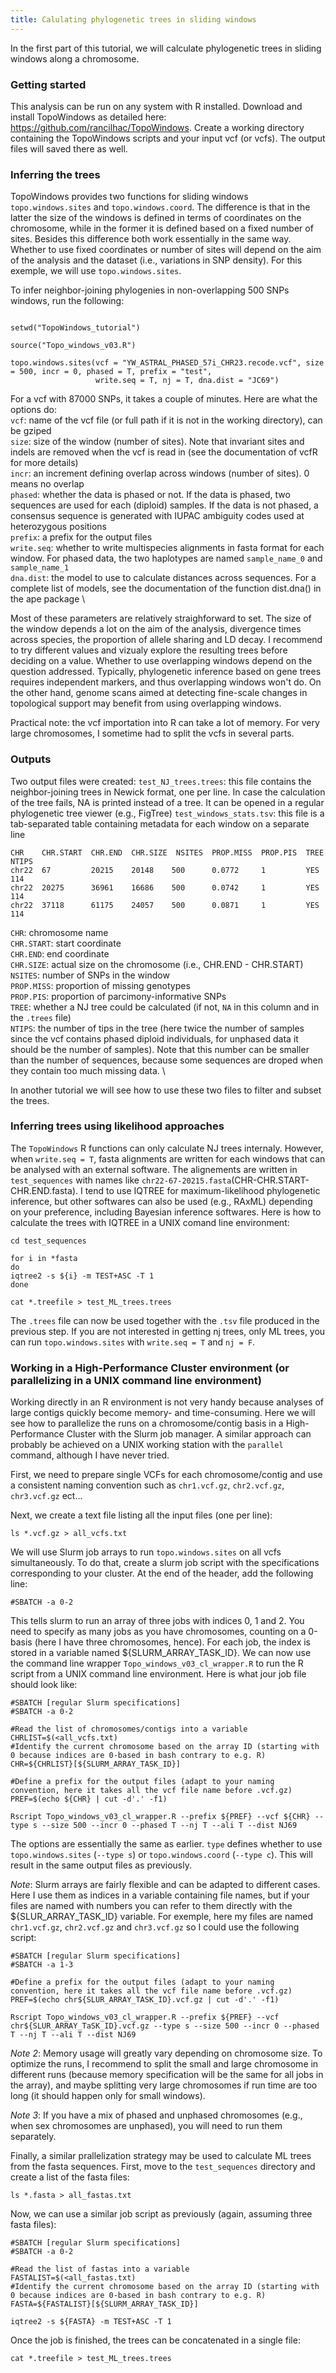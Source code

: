 ```yaml
---
title: Calulating phylogenetic trees in sliding windows
---
```


In the first part of this tutorial, we will calculate phylogenetic trees in sliding windows along a chromosome.

### Getting started

This analysis can be run on any system with R installed. Download and install TopoWindows as detailed here: https://github.com/rancilhac/TopoWindows. Create a working directory containing the TopoWindows scripts and your input vcf (or vcfs). The output files will saved there as well.

### Inferring the trees

TopoWindows provides two functions for sliding windows `topo.windows.sites` and `topo.windows.coord`. The difference is that in the latter the size of the windows is defined in terms of coordinates on the chromosome, while in the former it is defined based on a fixed number of sites. Besides this difference both work essentially in the same way. Whether to use fixed coordinates or number of sites will depend on the aim of the analysis and the dataset (i.e., variations in SNP density). For this exemple, we will use `topo.windows.sites`.

To infer neighbor-joining phylogenies in non-overlapping 500 SNPs windows, run the following:
```R:

setwd("TopoWindows_tutorial")

source("Topo_windows_v03.R")

topo.windows.sites(vcf = "YW_ASTRAL_PHASED_57i_CHR23.recode.vcf", size = 500, incr = 0, phased = T, prefix = "test", 
                   write.seq = T, nj = T, dna.dist = "JC69")
```
For a vcf with 87000 SNPs, it takes a couple of minutes. Here are what the options do: \
`vcf`: name of the vcf file (or full path if it is not in the working directory), can be gziped \
`size`: size of the window (number of sites). Note that invariant sites and indels are removed when the vcf is read in (see the documentation of vcfR for more details) \
`incr`: an increment defining overlap across windows (number of sites). 0 means no overlap \
`phased`: whether the data is phased or not. If the data is phased, two sequences are used for each (diploid) samples. If the data is not phased, a consensus sequence is generated with IUPAC ambiguity codes used at heterozygous positions \
`prefix`: a prefix for the output files \
`write.seq`: whether to write multispecies alignments in fasta format for each window. For phased data, the two haplotypes are named `sample_name_0` and `sample_name_1` \
`dna.dist`: the model to use to calculate distances across sequences. For a complete list of models, see the documentation of the function dist.dna() in the ape package \

Most of these parameters are relatively straighforward to set. The size of the window depends a lot on the aim of the analysis, divergence times across species, the proportion of allele sharing and LD decay. I recommend to try different values and vizualy explore the resulting trees before deciding on a value. Whether to use overlapping windows depend on the question addressed. Typically, phylogenetic inference based on gene trees requires independent markers, and thus overlapping windows won't do. On the other hand, genome scans aimed at detecting fine-scale changes in topological support may benefit from using overlapping windows.

Practical note: the vcf importation into R can take a lot of memory. For very large chromosomes, I sometime had to split the vcfs in several parts.

### Outputs

Two output files were created:
`test_NJ_trees.trees`: this file contains the neighbor-joining trees in Newick format, one per line. In case the calculation of the tree fails, NA is printed instead of a tree. It can be opened in a regular phylogenetic tree viewer (e.g., FigTree)
`test_windows_stats.tsv`: this file is a tab-separated table containing metadata for each window on a separate line

```
CHR    CHR.START  CHR.END  CHR.SIZE  NSITES  PROP.MISS  PROP.PIS  TREE  NTIPS
chr22  67         20215    20148    500      0.0772     1         YES   114
chr22  20275      36961    16686    500      0.0742     1         YES   114
chr22  37118      61175    24057    500      0.0871     1         YES   114
```
`CHR`: chromosome name \
`CHR.START`: start coordinate \
`CHR.END`: end coordinate \
`CHR.SIZE`: actual size on the chromosome (i.e., CHR.END - CHR.START) \
`NSITES`: number of SNPs in the window \
`PROP.MISS`: proportion of missing genotypes \
`PROP.PIS`: proportion of parcimony-informative SNPs \
`TREE`: whether a NJ tree could be calculated (if not, `NA` in this column and in the `.trees` file) \
`NTIPS`: the number of tips in the tree (here twice the number of samples since the vcf contains phased diploid individuals, for unphased data it should be the number of samples). Note that this number can be smaller than the number of sequences, because some sequences are droped when they contain too much missing data. \

In another tutorial we will see how to use these two files to filter and subset the trees.

### Inferring trees using likelihood approaches

The `TopoWindows` R functions can only calculate NJ trees internaly. However, when `write.seq = T`, fasta alignments are written for each windows that can be analysed with an external software. The alignements are written in `test_sequences` with names like `chr22-67-20215.fasta`(CHR-CHR.START-CHR.END.fasta).
I tend to use IQTREE for maximum-likelihood phylogenetic inference, but other softwares can also be used (e.g., RAxML) depending on your preference, including Bayesian inference softwares. Here is how to calculate the trees with IQTREE in a UNIX comand line environment:
```bash:
cd test_sequences

for i in *fasta
do
iqtree2 -s ${i} -m TEST+ASC -T 1
done

cat *.treefile > test_ML_trees.trees
```

The `.trees` file can now be used together with the `.tsv` file produced in the previous step. If you are not interested in getting nj trees, only ML trees, you can run `topo.windows.sites` with `write.seq = T` and `nj = F`. 

### Working in a High-Performance Cluster environment (or parallelizing in a UNIX command line environment)

Working directly in an R environment is not very handy because analyses of large contigs quickly become memory- and time-consuming. Here we will see how to parallelize the runs on a chromosome/contig basis in a High-Performance Cluster with the Slurm job manager. A similar approach can probably be achieved on a UNIX working station with the `parallel` command, although I have never tried.

First, we need to prepare single VCFs for each chromosome/contig and use a consistent naming convention such as `chr1.vcf.gz`, `chr2.vcf.gz`, `chr3.vcf.gz` ect...

Next, we create a text file listing all the input files (one per line):
```bash:
ls *.vcf.gz > all_vcfs.txt
```

We will use Slurm job arrays to run `topo.windows.sites` on all vcfs simultaneously. To do that, create a slurm job script with the specifications corresponding to your cluster. At the end of the header, add the following line:
```bash:
#SBATCH -a 0-2
```

This tells slurm to run an array of three jobs with indices 0, 1 and 2. You need to specify as many jobs as you have chromosomes, counting on a 0-basis (here I have three chromosomes, hence). For each job, the index is stored in a variable named ${SLURM_ARRAY_TASK_ID}. We can now use the command line wrapper `Topo_windows_v03_cl_wrapper.R` to run the R script from a UNIX command line environment. Here is what jour job file should look like:
```bash:
#SBATCH [regular Slurm specifications]
#SBATCH -a 0-2

#Read the list of chromosomes/contigs into a variable
CHRLIST=$(<all_vcfs.txt)
#Identify the current chromosome based on the array ID (starting with 0 because indices are 0-based in bash contrary to e.g. R)
CHR=${CHRLIST}[${SLURM_ARRAY_TASK_ID}]

#Define a prefix for the output files (adapt to your naming convention, here it takes all the vcf file name before .vcf.gz)
PREF=$(echo ${CHR} | cut -d'.' -f1)

Rscript Topo_windows_v03_cl_wrapper.R --prefix ${PREF} --vcf ${CHR} --type s --size 500 --incr 0 --phased T --nj T --ali T --dist NJ69
```
The options are essentially the same as earlier. `type` defines whether to use `topo.windows.sites` (`--type s`) or `topo.windows.coord` (`--type c`).
This will result in the same output files as previously. 

*Note*: Slurm arrays are fairly flexible and can be adapted to different cases. Here I use them as indices in a variable containing file names, but if your files are named with numbers you can refer to them directly with the ${SLUR_ARRAY_TASK_ID} variable. For exemple, here my files are named `chr1.vcf.gz`, `chr2.vcf.gz` and `chr3.vcf.gz` so I could use the following script:
```bash:
#SBATCH [regular Slurm specifications]
#SBATCH -a 1-3

#Define a prefix for the output files (adapt to your naming convention, here it takes all the vcf file name before .vcf.gz)
PREF=$(echo chr${SLUR_ARRAY_TASK_ID}.vcf.gz | cut -d'.' -f1)

Rscript Topo_windows_v03_cl_wrapper.R --prefix ${PREF} --vcf chr${SLUR_ARRAY_TaSK_ID}.vcf.gz --type s --size 500 --incr 0 --phased T --nj T --ali T --dist NJ69
```

*Note 2*: Memory usage will greatly vary depending on chromosome size. To optimize the runs, I recommend to split the small and large chromosome in different runs (because memory specification will be the same for all jobs in the array), and maybe splitting very large chromosomes if run time are too long (it should happen only for small windows).

*Note 3*: If you have a mix of phased and unphased chromosomes (e.g., when sex chromosomes are unphased), you will need to run them separately.

Finally, a similar prallelization strategy may be used to calculate ML trees from the fasta sequences. First, move to the `test_sequences` directory and create a list of the fasta files:
```bash:
ls *.fasta > all_fastas.txt
```

Now, we can use a similar job script as previously (again, assuming three fasta files):
```bash:
#SBATCH [regular Slurm specifications]
#SBATCH -a 0-2

#Read the list of fastas into a variable
FASTALIST=$(<all_fastas.txt)
#Identify the current chromosome based on the array ID (starting with 0 because indices are 0-based in bash contrary to e.g. R)
FASTA=${FASTALIST}[${SLURM_ARRAY_TASK_ID}]

iqtree2 -s ${FASTA} -m TEST+ASC -T 1
```
Once the job is finished, the trees can be concatenated in a single file:
```bash:
cat *.treefile > test_ML_trees.trees
```



